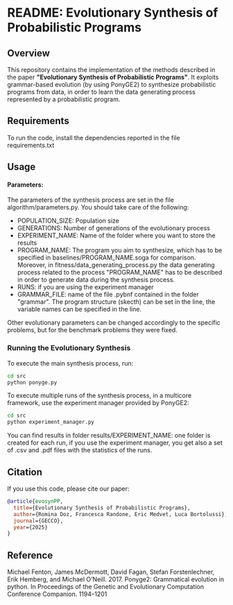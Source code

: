# README: Evolutionary Synthesis of Probabilistic Programs

## Overview
This repository contains the implementation of the methods described in the paper **"Evolutionary Synthesis of Probabilistic Programs"**. It exploits grammar-based evolution (by using PonyGE2) to synthesize probabilistic programs from data, in order to learn the data generating process represented by a probabilistic program. 

## Requirements
To run the code, install the dependencies reported in the file requirements.txt

## Usage

#### Parameters:

The parameters of the synthesis process are set in the file algorithm/parameters.py. You should take care of the following:

- POPULATION_SIZE: Population size
- GENERATIONS: Number of generations of the evolutionary process
- EXPERIMENT_NAME: Name of the folder where you want to store the results
- PROGRAM_NAME: The program you aim to synthesize, which has to be specified in baselines/PROGRAM_NAME.soga for comparison. Moreover, in fitness/data_generating_process.py the data generating process related to the process "PROGRAM_NAME" has to be described in order to generate data during the synthesis process.
- RUNS: if you are using the experiment manager
- GRAMMAR_FILE: name of the file .pybnf contained in the folder "grammar". The program structure (skecth) can be set in the <fc> line, the variable names can be specified in the <idv> line.

Other evolutionary parameters can be changed accordingly to the specific problems, but for the benchmark problems they were fixed. 

### Running the Evolutionary Synthesis
To execute the main synthesis process, run:

```sh
cd src
python ponyge.py
```
To execute multiple runs of the synthesis process, in a multicore framework, use the experiment manager provided by PonyGE2:

```sh
cd src
python experiment_manager.py
```

You can find results in folder results/EXPERIMENT_NAME: one folder is created for each run, if you use the experiment manager, you get also a set of .csv and .pdf files with the statistics of the runs.


## Citation
If you use this code, please cite our paper:

```bibtex
@article{evosynPP,
  title={Evolutionary Synthesis of Probabilistic Programs},
  author={Romina Doz, Francesca Randone, Eric Medvet, Luca Bortolussi},
  journal={GECCO},
  year={2025}
}
```
## Reference

Michael Fenton, James McDermott, David Fagan, Stefan Forstenlechner, Erik
Hemberg, and Michael O’Neill. 2017. Ponyge2: Grammatical evolution in python.
In Proceedings of the Genetic and Evolutionary Computation Conference Companion.
1194–1201
